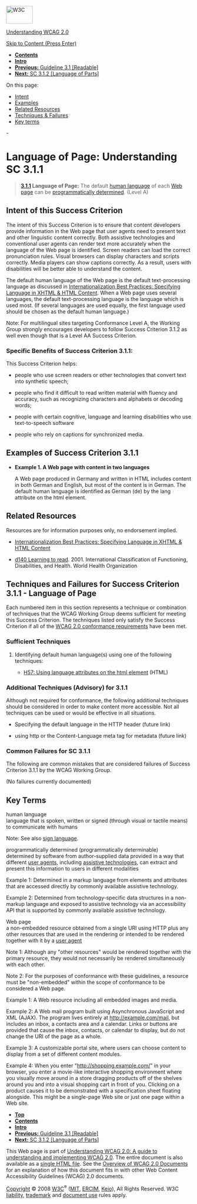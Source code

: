 [<img src="http://www.w3.org/Icons/w3c_home" alt="W3C" width="72" height="48" />](http://www.w3.org/)

[Understanding WCAG 2.0](http://www.w3.org/TR/2008/WD-UNDERSTANDING-WCAG20-20081103/)

[Skip to Content (Press Enter)](#maincontent)

<span id="top"></span>

-   **[Contents](http://www.w3.org/TR/2008/WD-UNDERSTANDING-WCAG20-20081103/#contents "Table of Contents")**
-   **[Intro](intro.html "Introduction to Understanding WCAG 2.0")**
-   [**Previous:** Guideline 3.1 \[Readable\]](meaning.html "Understanding Guideline  3.1 [Readable]")
-   [**Next:** SC 3.1.2 \[Language of Parts\]](meaning-other-lang-id.html "Understanding SC  3.1.2 [Language of Parts]")

On this page:

-   [Intent](#meaning-doc-lang-id-intent-head)
-   [Examples](#meaning-doc-lang-id-examples-head)
-   [Related Resources](#meaning-doc-lang-id-resources-head)
-   [Techniques & Failures](#meaning-doc-lang-id-techniques-head)
-   [Key terms](#key-terms)

<span id="maincontent">-</span>

<span id="meaning-doc-lang-id"></span> **Language of Page**<span class="screenreader">:</span> Understanding SC 3.1.1
=====================================================================================================================

> **[3.1.1](http://www.w3.org/TR/2008/PR-WCAG20-20081103/#meaning-doc-lang-id) Language of Page:** The default <a href="#human-langdef" class="termref">human language</a> of each <a href="#webpagedef" class="termref">Web page</a> can be <a href="#programmaticallydetermineddef" class="termref">programmatically determined</a>. (Level A)

Intent of this Success Criterion
--------------------------------

The intent of this Success Criterion is to ensure that content developers provide information in the Web page that user agents need to present text and other linguistic content correctly. Both assistive technologies and conventional user agents can render text more accurately when the language of the Web page is identified. Screen readers can load the correct pronunciation rules. Visual browsers can display characters and scripts correctly. Media players can show captions correctly. As a result, users with disabilities will be better able to understand the content.

The default human language of the Web page is the default text-processing language as discussed in [Internationalization Best Practices: Specifying Language in XHTML & HTML Content](http://www.w3.org/TR/i18n-html-tech-lang/). When a Web page uses several languages, the default text-processing language is the language which is used most. (If several languages are used equally, the first language used should be chosen as the default human language.)

Note: For multilingual sites targeting Conformance Level A, the Working Group strongly encourages developers to follow Success Criterion 3.1.2 as well even though that is a Level AA Success Criterion.

### Specific Benefits of Success Criterion 3.1.1:

This Success Criterion helps:

-   people who use screen readers or other technologies that convert text into synthetic speech;

-   people who find it difficult to read written material with fluency and accuracy, such as recognizing characters and alphabets or decoding words;

-   people with certain cognitive, language and learning disabilities who use text-to-speech software

-   people who rely on captions for synchronized media.

Examples of Success Criterion 3.1.1
-----------------------------------

-   **Example 1. A Web page with content in two languages**

    A Web page produced in Germany and written in HTML includes content in both German and English, but most of the content is in German. The default human language is identified as German (de) by the lang attribute on the html element.

Related Resources
-----------------

Resources are for information purposes only, no endorsement implied.

-   [Internationalization Best Practices: Specifying Language in XHTML & HTML Content](http://www.w3.org/TR/i18n-html-tech-lang/)

-   [d140 Learning to read](http://www.who.int/classifications/icf/site/onlinebrowser/icf.cfm?parentlevel=3&childlevel=4&itemslevel=4&ourdimension=d&ourchapter=1&ourblock=2&our2nd=40&our3rd=0&our4th=0). 2001. International Classification of Functioning, Disabilities, and Health. World Health Organization

Techniques and Failures for Success Criterion 3.1.1 - Language of Page
----------------------------------------------------------------------

Each numbered item in this section represents a technique or combination of techniques that the WCAG Working Group deems sufficient for meeting this Success Criterion. The techniques listed only satisfy the Success Criterion if all of the [WCAG 2.0 conformance requirements](http://www.w3.org/TR/2008/PR-WCAG20-20081103/#conformance-reqs) have been met.

### Sufficient Techniques

1.  Identifying default human language(s) using one of the following techniques:

    -   [H57: Using language attributes on the html element](http://www.w3.org/TR/2008/WD-WCAG20-TECHS-20081103/H57) (HTML)

### Additional Techniques (Advisory) for 3.1.1

Although not required for conformance, the following additional techniques should be considered in order to make content more accessible. Not all techniques can be used or would be effective in all situations.

-   Specifying the default language in the HTTP header (future link)

-   using http or the Content-Language meta tag for metadata (future link)

### Common Failures for SC 3.1.1

The following are common mistakes that are considered failures of Success Criterion 3.1.1 by the WCAG Working Group.

(No failures currently documented)

Key Terms
---------

 <span id="human-langdef"></span> human language  
language that is spoken, written or signed (through visual or tactile means) to communicate with humans

Note: See also <a href="http://www.w3.org/TR/2008/PR-WCAG20-20081103/#sign-languagedef" class="termref">sign language</a>.

 <span id="programmaticallydetermineddef"></span> programmatically determined (programmatically determinable)  
determined by software from author-supplied data provided in a way that different <a href="http://www.w3.org/TR/2008/PR-WCAG20-20081103/#useragentdef" class="termref">user agents</a>, including <a href="http://www.w3.org/TR/2008/PR-WCAG20-20081103/#atdef" class="termref">assistive technologies</a>, can extract and present this information to users in different modalities

Example 1: Determined in a markup language from elements and attributes that are accessed directly by commonly available assistive technology.

Example 2: Determined from technology-specific data structures in a non-markup language and exposed to assistive technology via an accessibility API that is supported by commonly available assistive technology.

 <span id="webpagedef"></span> Web page  
a non-embedded resource obtained from a single URI using HTTP plus any other resources that are used in the rendering or intended to be rendered together with it by a <a href="http://www.w3.org/TR/2008/PR-WCAG20-20081103/#useragentdef" class="termref">user agent</a>

Note 1: Although any "other resources" would be rendered together with the primary resource, they would not necessarily be rendered simultaneously with each other.

Note 2: For the purposes of conformance with these guidelines, a resource must be "non-embedded" within the scope of conformance to be considered a Web page.

Example 1: A Web resource including all embedded images and media.

Example 2: A Web mail program built using Asynchronous JavaScript and XML (AJAX). The program lives entirely at http://example.com/mail, but includes an inbox, a contacts area and a calendar. Links or buttons are provided that cause the inbox, contacts, or calendar to display, but do not change the URI of the page as a whole.

Example 3: A customizable portal site, where users can choose content to display from a set of different content modules.

Example 4: When you enter "http://shopping.example.com/" in your browser, you enter a movie-like interactive shopping environment where you visually move around in a store dragging products off of the shelves around you and into a visual shopping cart in front of you. Clicking on a product causes it to be demonstrated with a specification sheet floating alongside. This might be a single-page Web site or just one page within a Web site.

-   **[Top](#top)**
-   **[Contents](http://www.w3.org/TR/2008/WD-UNDERSTANDING-WCAG20-20081103/#contents "Table of Contents")**
-   **[Intro](intro.html "Introduction to Understanding WCAG 2.0")**
-   [**Previous:** Guideline 3.1 \[Readable\]](meaning.html "Understanding Guideline  3.1 [Readable]")
-   [**Next:** SC 3.1.2 \[Language of Parts\]](meaning-other-lang-id.html "Understanding SC  3.1.2 [Language of Parts]")

This Web page is part of [Understanding WCAG 2.0: A guide to understanding and implementing WCAG 2.0](http://www.w3.org/TR/2008/WD-UNDERSTANDING-WCAG20-20081103/). The entire document is also available as a [single HTML file](complete.html). See the [Overview of WCAG 2.0 Documents](http://www.w3.org/WAI/intro/wcag20) for an explanation of how this document fits in with other Web Content Accessibility Guidelines (WCAG) 2.0 documents.

[Copyright](http://www.w3.org/Consortium/Legal/ipr-notice#Copyright) © 2008 [W3C](http://www.w3.org/)<sup>®</sup> ([MIT](http://www.csail.mit.edu/), [ERCIM](http://www.ercim.org/), [Keio](http://www.keio.ac.jp/)), All Rights Reserved. W3C [liability](http://www.w3.org/Consortium/Legal/ipr-notice#Legal_Disclaimer), [trademark](http://www.w3.org/Consortium/Legal/ipr-notice#W3C_Trademarks) and [document use](http://www.w3.org/Consortium/Legal/copyright-documents) rules apply.
